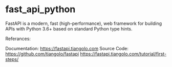 # fast_api_python
FastAPI is a modern, fast (high-performance), web framework for building APIs with Python 3.6+ based on standard Python type hints.

Referances:

Documentation: https://fastapi.tiangolo.com
Source Code: https://github.com/tiangolo/fastapi
https://fastapi.tiangolo.com/tutorial/first-steps/
